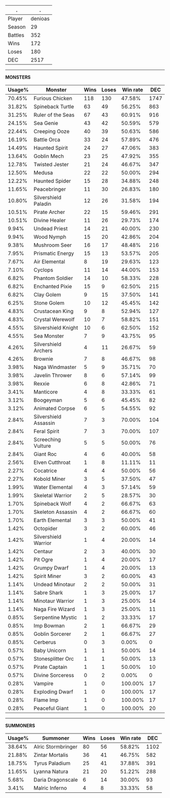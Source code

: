 .|.
|-|-
Player|denioas
Season|29
Battles|352
Wins|172
Loses|180
DEC|2517

---
**MONSTERS**

Usage%|Monster|Wins|Loses|Win rate|DEC|
-|-|-|-|-|-|
70.45%|Furious Chicken|118|130|47.58%|1747|
31.82%|Spineback Turtle|63|49|56.25%|863|
31.25%|Ruler of the Seas|67|43|60.91%|916|
24.15%|Sea Genie|43|42|50.59%|579|
22.44%|Creeping Ooze|40|39|50.63%|586|
16.19%|Battle Orca|33|24|57.89%|476|
14.49%|Haunted Spirit|24|27|47.06%|383|
13.64%|Goblin Mech|23|25|47.92%|355|
12.78%|Twisted Jester|21|24|46.67%|347|
12.50%|Medusa|22|22|50.00%|294|
12.22%|Haunted Spider|15|28|34.88%|248|
11.65%|Peacebringer|11|30|26.83%|180|
10.80%|Silvershield Paladin|12|26|31.58%|194|
10.51%|Pirate Archer|22|15|59.46%|291|
10.51%|Divine Healer|11|26|29.73%|174|
9.94%|Undead Priest|14|21|40.00%|230|
9.94%|Wood Nymph|15|20|42.86%|204|
9.38%|Mushroom Seer|16|17|48.48%|216|
7.95%|Prismatic Energy|15|13|53.57%|205|
7.67%|Air Elemental|8|19|29.63%|123|
7.10%|Cyclops|11|14|44.00%|153|
6.82%|Phantom Soldier|14|10|58.33%|228|
6.82%|Enchanted Pixie|15|9|62.50%|215|
6.82%|Clay Golem|9|15|37.50%|141|
6.25%|Stone Golem|10|12|45.45%|142|
4.83%|Crustacean King|9|8|52.94%|127|
4.83%|Crystal Werewolf|10|7|58.82%|151|
4.55%|Silvershield Knight|10|6|62.50%|152|
4.55%|Sea Monster|7|9|43.75%|95|
4.26%|Silvershield Archers|4|11|26.67%|59|
4.26%|Brownie|7|8|46.67%|98|
3.98%|Naga Windmaster|5|9|35.71%|70|
3.98%|Javelin Thrower|8|6|57.14%|99|
3.98%|Rexxie|6|8|42.86%|71|
3.41%|Manticore|4|8|33.33%|61|
3.12%|Boogeyman|5|6|45.45%|82|
3.12%|Animated Corpse|6|5|54.55%|92|
2.84%|Silvershield Assassin|7|3|70.00%|104|
2.84%|Feral Spirit|7|3|70.00%|107|
2.84%|Screeching Vulture|5|5|50.00%|76|
2.84%|Giant Roc|4|6|40.00%|58|
2.56%|Elven Cutthroat|1|8|11.11%|11|
2.27%|Cocatrice|4|4|50.00%|56|
2.27%|Kobold Miner|3|5|37.50%|47|
1.99%|Water Elemental|4|3|57.14%|59|
1.99%|Skeletal Warrior|2|5|28.57%|30|
1.70%|Spineback Wolf|4|2|66.67%|63|
1.70%|Skeleton Assassin|4|2|66.67%|60|
1.70%|Earth Elemental|3|3|50.00%|41|
1.42%|Octopider|3|2|60.00%|46|
1.42%|Silvershield Warrior|1|4|20.00%|14|
1.42%|Centaur|2|3|40.00%|30|
1.42%|Pit Ogre|1|4|20.00%|17|
1.42%|Grumpy Dwarf|1|4|20.00%|13|
1.42%|Spirit Miner|3|2|60.00%|43|
1.14%|Undead Minotaur|2|2|50.00%|31|
1.14%|Sabre Shark|1|3|25.00%|17|
1.14%|Minotaur Warrior|1|3|25.00%|14|
1.14%|Naga Fire Wizard|1|3|25.00%|11|
0.85%|Serpentine Mystic|1|2|33.33%|17|
0.85%|Imp Bowman|2|1|66.67%|29|
0.85%|Goblin Sorcerer|2|1|66.67%|27|
0.85%|Cerberus|0|3|0.00%|0|
0.57%|Baby Unicorn|1|1|50.00%|14|
0.57%|Stonesplitter Orc|1|1|50.00%|13|
0.57%|Pirate Captain|1|1|50.00%|10|
0.57%|Divine Sorceress|0|2|0.00%|0|
0.28%|Vampire|1|0|100.00%|17|
0.28%|Exploding Dwarf|1|0|100.00%|17|
0.28%|Flame Imp|1|0|100.00%|17|
0.28%|Peaceful Giant|1|0|100.00%|20|

---
**SUMMONERS**

Usage%|Summoner|Wins|Loses|Win rate|DEC|
-|-|-|-|-|-|
38.64%|Alric Stormbringer|80|56|58.82%|1102|
21.88%|Zintar Mortalis|36|41|46.75%|582|
18.75%|Tyrus Paladium|25|41|37.88%|391|
11.65%|Lyanna Natura|21|20|51.22%|288|
5.68%|Daria Dragonscale|6|14|30.00%|93|
3.41%|Malric Inferno|4|8|33.33%|58|
